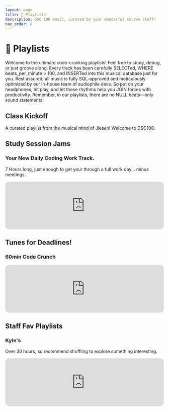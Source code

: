 ```yaml
---
layout: page
title: 🎵 Playlists
description: DSC 100 music, curated by your wonderful course staff!
nav_order: 8
---
```


# 🎵 Playlists

Welcome to the ultimate code-cranking playlists! Feel free to study, debug, or just groove along. Every track has been carefully SELECTed, WHERE beats_per_minute > 100, and INSERTed into this musical database just for you. Rest assured, all music is fully SQL-approved and meticulously optimized by our in-house team of audiophile devs. So put on your headphones, hit play, and let these rhythms help you JOIN forces with productivity. Remember, in our playlists, there are no NULL beats—only sound statements!

## Class Kickoff

A curated playlist from the musical mind of Jiesen! Welcome to DSC100.

<!-- <jiesen spotify embed> -->

## Study Session Jams

### Your New Daily Coding Work Track.

7 Hours long, just enough to get your through a full work day... minus meetings.


<iframe style="border-radius:12px" src="https://open.spotify.com/embed/playlist/1YBYGTpg6KQo0OQMC6fjqC?utm_source=generator" width="100%" height="152" frameBorder="0" allowfullscreen="" allow="autoplay; clipboard-write; encrypted-media; fullscreen; picture-in-picture" loading="lazy"></iframe>


## Tunes for Deadlines!

### 60min Code Crunch

<iframe style="border-radius:12px" src="https://open.spotify.com/embed/playlist/4nsZgOeN0q6A4GldVBCMsR?utm_source=generator" width="100%" height="152" frameBorder="0" allowfullscreen="" allow="autoplay; clipboard-write; encrypted-media; fullscreen; picture-in-picture" loading="lazy"></iframe>


## Staff Fav Playlists

### Kyle's

Over 30 hours, so recommend shuffling to explore something interesting.


<iframe style="border-radius:12px" src="https://open.spotify.com/embed/playlist/4eN8ToNq4Ap4zFcpCQXxtM?utm_source=generator&theme=0" width="100%" height="152" frameBorder="0" allowfullscreen="" allow="autoplay; clipboard-write; encrypted-media; fullscreen; picture-in-picture" loading="lazy"></iframe>